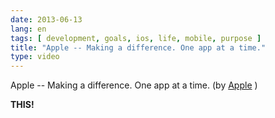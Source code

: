 ```yaml
---
date: 2013-06-13
lang: en
tags: [ development, goals, ios, life, mobile, purpose ]
title: "Apple -- Making a difference. One app at a time."
type: video
---
```


Apple -- Making a difference. One app at a time. (by [Apple](http://m.youtube.com/watch?v=PGtP6ZQ6Lt8) )

**THIS!**

